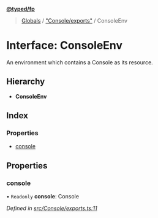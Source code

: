 **[@typed/fp](../README.md)**

> [Globals](../globals.md) / ["Console/exports"](../modules/_console_exports_.md) / ConsoleEnv

# Interface: ConsoleEnv

An environment which contains a Console as its resource.

## Hierarchy

* **ConsoleEnv**

## Index

### Properties

* [console](_console_exports_.consoleenv.md#console)

## Properties

### console

• `Readonly` **console**: Console

*Defined in [src/Console/exports.ts:11](https://github.com/TylorS/typed-fp/blob/559f273/src/Console/exports.ts#L11)*
